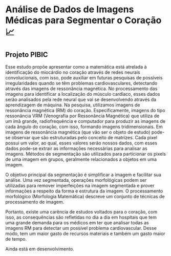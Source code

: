 # Análise de Dados de Imagens Médicas para Segmentar o Coração :chart_with_upwards_trend:
## **Projeto PIBIC**


Esse estudo propõe apresentar como a matemática está atrelada à identificação do miocárdio no coração através de redes neurais convolucionais, com isso, pode auxiliar em futuras pesquisas de possíveis irregularidades quando se têm problemas cardiovasculares, detectando através das imagens de ressonância magnética. No processamento das imagens para identificar a localização do músculo cardíaco, esses dados serão analisados pela rede neural que vai se desenvolvendo através
da aprendizagem de máquina. Na pesquisa, utilizamos imagens de ressonância magnética (RM) do coração. Especificamente, imagens do tipo ressonância VRM (Venografia por Ressonância Magnética) que utiliza de um ímã grande, radiofrequência e computador para produzir as imagens de cada ângulo do coração, com isso, formando imagens tridimensionais. Em imagens de ressonância magnética (que vão ser o objeto de estudo) pode-se observar que são estruturadas pelo conceito de matrizes. Cada pixel possui um valor, ao qual, esses valores serão nossos dados, com esses dados pode-se extrair as informações necessárias para analisar as imagens. Métodos de segmentação são utilizados para particionar os pixels de uma imagem em grupos, geralmente relacionados a objetos em uma imagem. 

O objetivo principal da segmentação é simplificar a imagem e facilitar sua análise. Uma vez segmentada, operações morfológicas podem ser utilizadas para remover imperfeições na imagem segmentada e prover informações a respeito da forma e estrutura da imagem. O processamento morfológico (Morfologia Matemática) descreve um conjunto de técnicas de processamento de imagem.

Portanto, existe uma carência de estudos voltados para o coração, com isso, as consequências são refletidas no dia a dia em hospitais que tem uma grande demanda para os médicos em ter que analisar todas as imagens RM para detectar um possível problema cardiovascular. Desse modo, tem um maior gasto de recursos materiais e também um gasto maior de tempo.

Ainda está em desenvolvimento.
